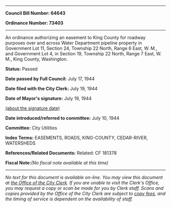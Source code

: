 

********

**Council Bill Number: 64643**
   
**Ordinance Number: 73403**
********

 An ordinance authorizing an easement to King County for roadway purposes over and across Water Department pipeline property in Government Lot 11, Section 24, Township 22 North, Range 6 East, W. M., and Government Lot 4, in Section 19, Township 22 North, Range 7 East, W. M., King County, Washington.

**Status:** Passed
   
**Date passed by Full Council:** July 17, 1944
   
**Date filed with the City Clerk:** July 19, 1944
   
**Date of Mayor's signature:** July 19, 1944
   
[(about the signature date)](/~public/approvaldate.htm)
   
   
   
**Date introduced/referred to committee:** July 10, 1944
   
**Committee:** City Utilities
   
   
**Index Terms:** EASEMENTS, ROADS, KING-COUNTY, CEDAR-RIVER, WATERSHEDS

**References/Related Documents:** Related: CF 181378

**Fiscal Note:**_(No fiscal note available at this time)_
********

_No text for this document is available on-line. You may view this document at [the Office of the City Clerk](http://www.seattle.gov/leg/clerk/contactUs.htm). If you are unable to visit the Clerk's Office, you may request a copy or scan be made for you by Clerk staff. Scans and copies provided by the Office of the City Clerk are subject to [copy fees](http://clerk.seattle.gov/~public/clerkfees.htm), and the timing of service is dependent on the availability of staff._

